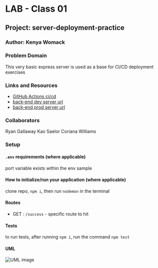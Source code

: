 # LAB - Class 01

## Project: server-deployment-practice

### Author: Kenya Womack

### Problem Domain

This very basic express server is used as a base for CI/CD deployment exercises

### Links and Resources

- [GitHub Actions ci/cd](https://github.com/rkgallaway/server-deployment-practice-d51/actions)
- [back-end dev server url](http://xyz.com)
- [back-end prod server url](http://xyz.com)

### Collaborators

Ryan Gallaway
Kao Saelor
Coriana Williams

### Setup

#### `.env` requirements (where applicable)

port variable exists within the env sample


#### How to initialize/run your application (where applicable)

clone repo, `npm i`, then run `nodemon` in the terminal

#### Routes

- GET : `/success` - specific route to hit

#### Tests

to run tests, after running `npm i`, run the command `npm test`

#### UML

![UML image](./assets//example-server-uml.png)
